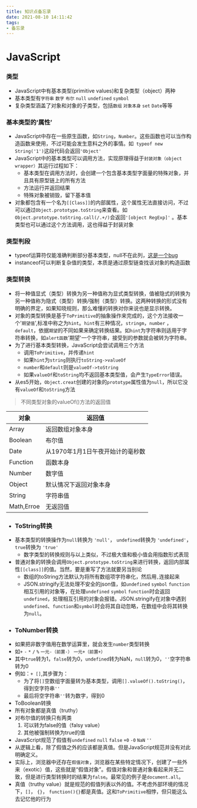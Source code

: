 ```yaml
---
title: 知识点备忘录
date: 2021-08-10 14:11:42
tags:  
- 备忘录
---
```



# JavaScript


### 类型
 - JavaScript中有基本类型(primitive values)和复杂类型（object）两种
 - 基本类型有`字符串` `数字` `布尔` `null` `undefined` `symbol`
 - 复杂类型涵盖了对象和对象的子类型，包括`数组` `对象本身` `set` `Date`等等
### 基本类型的‘属性’
  - JavaScript中存在一些原生函数，如`String`，`Number`。这些函数也可以当作构造函数来使用，不过可能会发生意料之外的事情。如` typeof new String('1')`这段代码会返回`'Object'`
  - JavaScript中的基本类型可以调用方法，实现原理得益于`封装对象（object wrapper）`其运行过程如下：
    - 基本类型在调用方法时，会创建一个包含基本类型字面量的特殊对象，并且具有原型链上的所有方法
    - 方法运行并返回结果
    - 特殊对象被销毁，留下基本值
  - 对象都包含有一个名为`[[Class]]`的内部属性，这个属性无法直接访问，不过可以通过`Object.prototype.toString`来查看。如`Object.prototype.toString.call(/.+/)`会返回`'[object RegExp]'` 。基本类型也可以通过这个方法调用，这也得益于封装对象
### 类型判段
- typeof运算符仅能准确判断部分基本类型，null不在此列，[这是一个bug](https://developer.mozilla.org/zh-CN/docs/Web/JavaScript/Reference/Operators/typeof#typeof_null) 
- instanceof可以判断复杂值的类型，本质是通过原型链查找该对象的构造函数
### 类型转换
 - 将一种值显式（类型）转换为另一种值称为显式类型转换，值被隐式的转换为另一种值称为隐式（类型）转换/强制（类型）转换。这两种转换的形式没有明确的界定，如果知晓规则，那么难懂的转换对你来说也是显示转换。
 - 对象的类型转换是基于`ToPrimitive`的抽象操作来完成的，这个方法接收一个'`期望值`',标准中称之为`hint`。`hint`有三种情况，`stringm`，`number` ，`default`，依据`期望`的不同如果来确定转换结果。如`hint`为字符串则适用于字符串转换，如`alert函数`'期望'一个字符串，接受到的参数就会被转为字符串。
 - 为了进行基本类型转换，JavaScript会尝试调用三个方法
   - 调用`ToPrimitive`，并传递`hint`
   - 如果`hint`为`string`则执行`toString->valueOf`
   - `number`和`default`则是`valueOf->toString`
   - 如果`valueOf`和`toString`均不返回基本类型值，会产生`TypeError`错误。
 - 从es5开始，`Object.creat`创建的对象的`prototype`属性值为`null`，所以它没有`valueOf`和`toString`方法
 
    

  >  不同类型对象的valueOf()方法的返回值


  |  对象   | 返回值  |
  |  ----  | ---- |
  | Array  | 返回数组对象本身 |
  | Boolean  | 布尔值 |
  | Date  | 从1970年1月1日午夜开始计的毫秒数 |
  | Function  | 函数本身 |
  | Number  | 数字值 |
  | Object  | 默认情况下返回对象本身 |
  | String  | 字符串值 |
  | Math,Erroe  | 无返回值 |

 - ### ToString转换
 - 基本类型的转换操作为`null`转换为 `'null'`， `undefined`转换为 `'undefined'`， `true`转换为 `'true'`
   - 数字类型的转换规则与以上类似，不过极大值和极小值会用指数形式表现
 - 普通对象的转换会调用`Object.prototype.toString`来进行转换，返回内部属性`[[class]]`的值。当然，要是重写了方法就要另当别论
   - 数组的toString方法默认为将所有数组项字符串化，然后用`,`连接起来
   - JSON.stringify无法处理不安全的json值，如`undefined` `symbol` `function` 相互引用的对象等，在处理`undefined` `symbol` `function`时会返回`undefined`，处理相互引用的对象会报错。JSON.stringify在对象中遇到`undefined`、`function`和`symbol`时会将其自动忽略，在数组中会将其转换为`null`。
 -  ### ToNumber转换
 -  如果把非数字值用在数学运算里，就会发生`number`类型转换
 -  如`+` `-` `*` `/` `%` `一元-（前置-）` `一元+（前置+）`
 -  其中`true`转为1，`false`转为0，`undefined`转为NaN，`null`转为0，`''`空字符串转为0
 -  例如：`+ []`,其步骤为：
    -  为了将`[]`空数组字面量转为基本类型，调用`[].valueOf().toString()`，得到空字符串`''`
    -  最后将空字符串`''`转为数字，得到0
 - ToBoolean转换
 - 所有对象都是真值（truthy） 
 - 对布尔值的转换只有两类
   1. 可以转为false的值（falsy value）
   2. 其他被强制转换为true的值
 - JavaScript规范了假值有`undefined` `null` `false` `+0` `-0` `NaN` `''`
 - 从逻辑上看，除了假值之外的应该都是真值。但是JavaScript规范并没有对此明确定义。
 - 实际上，浏览器中还存在`假值对象`，浏览器在某些特定情况下，创建了一些外来（exotic）值，这些就是“假值对象”。假值对象和普通对象看起来并无二致，但是进行类型转换时的结果为`false`。最常见的例子是`document.all`。
 - 真值（truthy value）就是规范的假值列表以外的值。不考虑外部环境的情况下，`[]`， `{}`， `function(){}`都是真值。这和`ToPrimitive`相悖，但只能这么去记忆他的行为